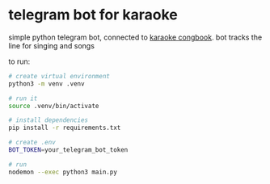 # telegram bot for karaoke

simple python telegram bot, connected to [karaoke congbook](https://github.com/sukalov/karaoke). bot tracks the line for singing and songs

to run:
```bash
# create virtual environment
python3 -m venv .venv

# run it
source .venv/bin/activate

# install dependencies
pip install -r requirements.txt

# create .env
BOT_TOKEN=your_telegram_bot_token

# run
nodemon --exec python3 main.py
